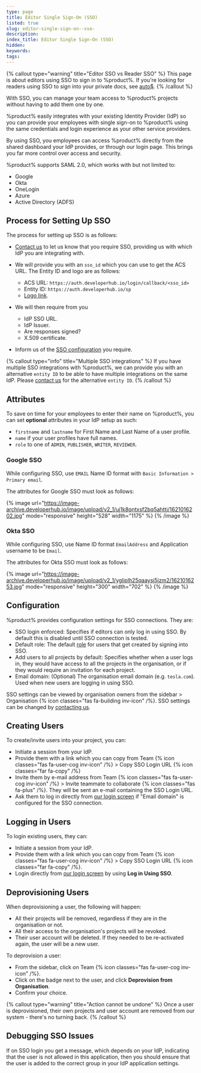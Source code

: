 ```yaml
---
type: page
title: Editor Single Sign-On (SSO)
listed: true
slug: editor-single-sign-on--sso-
description: 
index_title: Editor Single Sign-On (SSO)
hidden: 
keywords: 
tags: 
---
```


{% callout type="warning" title="Editor SSO vs Reader SSO" %}
This page is about editors using SSO to sign in to %product%. If you're looking for readers using SSO to sign into your private docs, see [auto$](/support-center/reader-single-sign-on).
{% /callout %}

With SSO, you can manage your team access to %product% projects without having to add them one by one.

%product% easily integrates with your existing Identity Provider (IdP) so you can provide your employees with single sign-on to %product% using the same credentials and login experience as your other service providers.

By using SSO, you employees can access %product% directly from the shared dashboard your IdP provides, or through our login page. This brings you far more control over access and security.

%product% supports SAML 2.0, which works with but not limited to:

- Google
- Okta
- OneLogin
- Azure
- Active Directory (ADFS)

## Process for Setting Up SSO

The process for setting up SSO is as follows:

- [Contact us](/support-center/contact-us) to let us know that you require SSO, providing us with which IdP you are integrating with.
- We will provide you with an `sso_id` which you can use to get the ACS URL. The Entity ID and logo are as follows:
    - ACS URL: `https://auth.developerhub.io/login/callback/<sso_id>`
    - Entity ID: `https://auth.developerhub.io/sp`
    - [Logo link](https://res.cloudinary.com/developerhub/image/upload/v1561908888/1/gmoiyrndwsboeffgiz1x.svg).

- We will then require from you 
    - IdP SSO URL.
    - IdP Issuer.
    - Are responses signed?
    - X.509 certificate.

- Inform us of the [SSO configuration](/support-center/editor-single-sign-on--sso-#configuration) you require.

{% callout type="info" title="Multiple SSO integrations" %}
If you have multiple SSO integrations with %product%, we can provide you with an alternative `entity ID` to be able to have multiple integrations on the same IdP. Please [contact us](/support-center/contact-us) for the alternative `entity ID`.
{% /callout %}

## Attributes

To save on time for your employees to enter their name on %product%, you can set **optional** attributes in your IdP setup as such:

- `firstname` and `lastname` for First Name and Last Name of a user profile.
- `name` if your user profiles have full names.
- `role` to one of `ADMIN`, `PUBLISHER`, `WRITER`, `REVIEWER`.

### Google SSO

While configuring SSO, use `EMAIL` Name ID format with `Basic Information > Primary email`.

The attributes for Google SSO must look as follows:

{% image url="https://image-archive.developerhub.io/image/upload/v2_1/uj1k8qntxsf2bq5ahttj/1621016202.jpg" mode="responsive" height="528" width="1175" %}
{% /image %}

### Okta SSO

While configuring SSO, use Name ID format `EmailAddress` and Application username to be `Email`.

The attributes for Okta SSO must look as follows:

{% image url="https://image-archive.developerhub.io/image/upload/v2_1/ygliplh25qaaysj5jzm2/1621016253.jpg" mode="responsive" height="300" width="702" %}
{% /image %}

## Configuration

%product% provides configuration settings for SSO connections. They are:

- SSO login enforced: Specifies if editors can only log in using SSO. By default this is disabled until SSO connection is tested.
- Default role: The default [role](/support-center/collaboration#user-roles) for users that get created by signing into SSO.
- Add users to all projects by default: Specifies whether when a user logs in, they would have access to all the projects in the organisation, or if they would require an invitation for each project.
- Email domain: (Optional) The organisation email domain (e.g. `tesla.com`). Used when new users are logging in using SSO.

SSO settings can be viewed by organisation owners from the sidebar &gt; Organisation {% icon classes="fas fa-building inv-icon" /%}. SSO settings can be changed by [contacting us](/support-center/contact-us).

## Creating Users

To create/invite users into your project, you can:

- Initiate a session from your IdP.
- Provide them with a link which you can copy from Team {% icon classes="fas fa-user-cog inv-icon" /%} &gt; Copy SSO Login URL {% icon classes="far fa-copy" /%}
- Invite them by e-mail address from Team {% icon classes="fas fa-user-cog inv-icon" /%} &gt; Invite teammate to collaborate {% icon classes="fas fa-plus" /%}. They will be sent an e-mail containing the SSO Login URL.
- Ask them to log in directly from [our login screen](https://app.developerhub.io/login) if "Email domain" is configured for the SSO connection.

## Logging in Users

To login existing users, they can:

- Initiate a session from your IdP.
- Provide them with a link which you can copy from Team {% icon classes="fas fa-user-cog inv-icon" /%} &gt; Copy SSO Login URL {% icon classes="far fa-copy" /%}.
- Login directly from [our login screen](https://app.developerhub.io/login) by using **Log in Using SSO**.

## Deprovisioning Users

When deprovisioning a user, the following will happen:

- All their projects will be removed, regardless if they are in the organisation or not.
- All their access to the organisation's projects will be revoked.
- Their user account will be deleted. If they needed to be re-activated again, the user will be a new user.

To deprovision a user:

- From the sidebar, click on Team {% icon classes="fas fa-user-cog inv-icon" /%}.
- Click on the badge next to the user, and click **Deprovision from Organisation**.
- Confirm your choice.

{% callout type="warning" title="Action cannot be undone" %}
Once a user is deprovisioned, their own projects and user account are removed from our system - there's no turning back.
{% /callout %}

## Debugging SSO Issues

If on SSO login you get a message, which depends on your IdP, indicating that the user is not allowed in this application, then you should ensure that the user is added to the correct group in your IdP application settings.